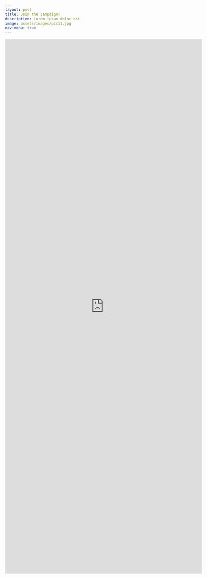 ```yaml
---
layout: post
title: Join the campaign!
description: Lorem ipsum dolor est
image: assets/images/pic11.jpg
nav-menu: true
---
```


<div class="main">
    <div class="whole">
        <iframe src="https://docs.google.com/forms/d/e/1FAIpQLSdm-QMZFPxwbXPCS0s4Ln--ELLASkrzk60oYKG4UEJK33yCgA/viewform?embedded=true" width="640" height="1738" frameborder="0" marginheight="0" marginwidth="0">Loading…</iframe>
    </div>
</div>
